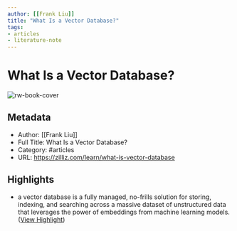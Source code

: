 ```yaml
---
author: [[Frank Liu]]
title: "What Is a Vector Database?"
tags: 
- articles
- literature-note
---
```

# What Is a Vector Database?

![rw-book-cover](https://assets.zilliz.com/meta_image_zilliz_2788e63781.png)

## Metadata
- Author: [[Frank Liu]]
- Full Title: What Is a Vector Database?
- Category: #articles
- URL: https://zilliz.com/learn/what-is-vector-database

## Highlights
- a vector database is a fully managed, no-frills solution for storing, indexing, and searching across a massive dataset of unstructured data that leverages the power of embeddings from machine learning models. ([View Highlight](https://read.readwise.io/read/01gt6pet55142sfp7574t99jkq))
